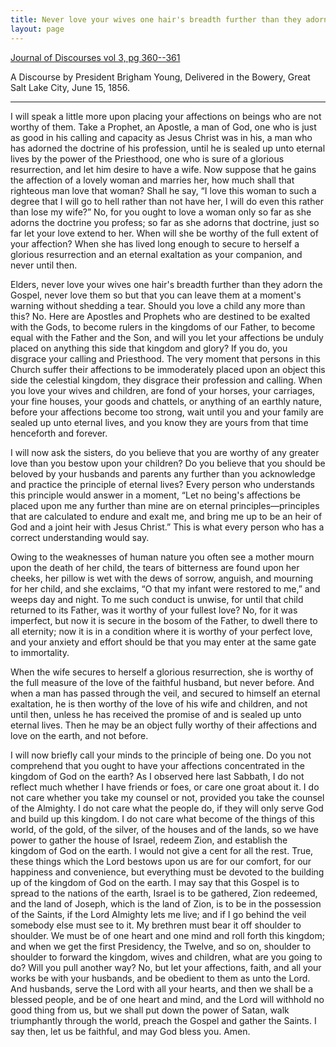 ```yaml
---
title: Never love your wives one hair's breadth further than they adorn the Gospel
layout: page
---
```


[Journal of Discourses vol 3, pg 360--361](http://jod.mrm.org/3/354)

A Discourse by President Brigham Young, Delivered in the Bowery, Great Salt Lake City, June 15, 1856.

---

I will speak a little more upon placing your affections on beings who are not worthy of them. Take a Prophet, an Apostle, a man of God, one who is just as good in his calling and capacity as Jesus Christ was in his, a man who has adorned the doctrine of his profession, until he is sealed up unto eternal lives by the power of the Priesthood, one who is sure of a glorious resurrection, and let him desire to have a wife. Now suppose that he gains the affection of a lovely woman and marries her, how much shall that righteous man love that woman? Shall he say, “I love this woman to such a degree that I will go to hell rather than not have her, I will do even this rather than lose my wife?” No, for you ought to love a woman only so far as she adorns the doctrine you profess; so far as she adorns that doctrine, just so far let your love extend to her. When will she be worthy of the full extent of your affection? When she has lived long enough to secure to herself a glorious resurrection and an eternal exaltation as your companion, and never until then.

Elders, never love your wives one hair's breadth further than they adorn the Gospel, never love them so but that you can leave them at a moment's warning without shedding a tear. Should you love a child any more than this? No. Here are Apostles and Prophets who are destined to be exalted with the Gods, to become rulers in the kingdoms of our Father, to become equal with the Father and the Son, and will you let your affections be unduly placed on anything this side that kingdom and glory? If you do, you disgrace your calling and Priesthood. The very moment that persons in this Church suffer their affections to be immoderately placed upon an object this side the celestial kingdom, they disgrace their profession and calling. When you love your wives and children, are fond of your horses, your carriages, your fine houses, your goods and chattels, or anything of an earthly nature, before your affections become too strong, wait until you and your family are sealed up unto eternal lives, and you know they are yours from that time henceforth and forever.

I will now ask the sisters, do you believe that you are worthy of any greater love than you bestow upon your children? Do you believe that you should be beloved by your husbands and parents any further than you acknowledge and practice the principle of eternal lives? Every person who understands this principle would answer in a moment, “Let no being's affections be placed upon me any further than mine are on eternal principles—principles that are calculated to endure and exalt me, and bring me up to be an heir of God and a joint heir with Jesus Christ.” This is what every person who has a correct understanding would say.

Owing to the weaknesses of human nature you often see a mother mourn upon the death of her child, the tears of bitterness are found upon her cheeks, her pillow is wet with the dews of sorrow, anguish, and mourning for her child, and she exclaims, “O that my infant were restored to me,” and weeps day and night. To me such conduct is unwise, for until that child returned to its Father, was it worthy of your fullest love? No, for it was imperfect, but now it is secure in the bosom of the Father, to dwell there to all eternity; now it is in a condition where it is worthy of your perfect love, and your anxiety and effort should be that you may enter at the same gate to immortality.

When the wife secures to herself a glorious resurrection, she is worthy of the full measure of the love of the faithful husband, but never before. And when a man has passed through the veil, and secured to himself an eternal exaltation, he is then worthy of the love of his wife and children, and not until then, unless he has received the promise of and is sealed up unto eternal lives. Then he may be an object fully worthy of their affections and love on the earth, and not before.

I will now briefly call your minds to the principle of being one. Do you not comprehend that you ought to have your affections concentrated in the kingdom of God on the earth? As I observed here last Sabbath, I do not reflect much whether I have friends or foes, or care one groat about it. I do not care whether you take my counsel or not, provided you take the counsel of the Almighty. I do not care what the people do, if they will only serve God and build up this kingdom. I do not care what become of the things of this world, of the gold, of the silver, of the houses and of the lands, so we have power to gather the house of Israel, redeem Zion, and establish the kingdom of God on the earth. I would not give a cent for all the rest. True, these things which the Lord bestows upon us are for our comfort, for our happiness and convenience, but everything must be devoted to the building up of the kingdom of God on the earth. I may say that this Gospel is to spread to the nations of the earth, Israel is to be gathered, Zion redeemed, and the land of Joseph, which is the land of Zion, is to be in the possession of the Saints, if the Lord Almighty lets me live; and if I go behind the veil somebody else must see to it. My brethren must bear it off shoulder to shoulder. We must be of one heart and one mind and roll forth this kingdom; and when we get the first Presidency, the Twelve, and so on, shoulder to shoulder to forward the kingdom, wives and children, what are you going to do? Will you pull another way? No, but let your affections, faith, and all your works be with your husbands, and be obedient to them as unto the Lord. And husbands, serve the Lord with all your hearts, and then we shall be a blessed people, and be of one heart and mind, and the Lord will withhold no good thing from us, but we shall put down the power of Satan, walk triumphantly through the world, preach the Gospel and gather the Saints. I say then, let us be faithful, and may God bless you. Amen.
